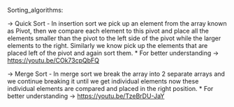 Sorting_algorithms:


-> Quick Sort - In insertion sort we pick up an element from the array known as Pivot, then we compare each element to this pivot and place all the elements smaller than the pivot to the left side of the pivot while the larger elements to the right. Similarly we know pick up the elements that are placed left of the pivot and again sort them. * For better understanding -> https://youtu.be/COk73cpQbFQ


-> Merge Sort - In merge sort we break the array into 2 separate arrays and we continue breaking it until we get individual elements now these individual elements are compared and placed in the right position. * For better understanding -> https://youtu.be/TzeBrDU-JaY
